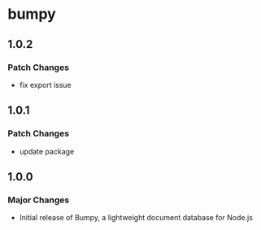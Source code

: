 # bumpy

## 1.0.2

### Patch Changes

- fix export issue

## 1.0.1

### Patch Changes

- update package

## 1.0.0

### Major Changes

- Initial release of Bumpy, a lightweight document database for Node.js
